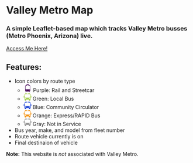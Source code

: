 # Valley Metro Map
### A simple Leaflet-based map which tracks Valley Metro busses (Metro Phoenix, Arizona) live.
[Access Me Here!](https://lukaschiu.github.io/valleymetromap/)
## Features:
* Icon colors by route type
   * &nbsp;<img src="https://github.com/lukaschiu/valleymetromap/blob/76a6b2a5651d209890660419afb3322da69b62ff/vmLRV.png" height="22"> &nbsp;Purple: Rail and Streetcar
   * <img src="https://github.com/lukaschiu/valleymetromap/blob/76a6b2a5651d209890660419afb3322da69b62ff/vmBusIcon.png" height="20"> Green: Local Bus
   * <img src="https://github.com/lukaschiu/valleymetromap/blob/76a6b2a5651d209890660419afb3322da69b62ff/vmBusIconNeighborhood.png" height="20"> Blue: Community Circulator
   * <img src="https://github.com/lukaschiu/valleymetromap/blob/76a6b2a5651d209890660419afb3322da69b62ff/vmBusIconExpressRapid.png" height="20"> Orange: Express/RAPID Bus
   * <img src="https://github.com/lukaschiu/valleymetromap/blob/76a6b2a5651d209890660419afb3322da69b62ff/vmNotInService.png" height="20"> Gray: Not in Service
* Bus year, make, and model from fleet number
* Route vehicle currently is on
* Final destinaion of vehicle

__Note:__ This website is *not* associated with Valley Metro.
